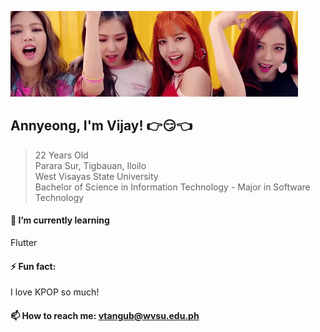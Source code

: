 <img src="giphy.gif"></img>
## Annyeong, I'm Vijay! :point_right::smirk::point_left:
> 22 Years Old<br>
  Parara Sur, Tigbauan, Iloilo <br>
  West Visayas State University<br>
  Bachelor of Science in Information Technology - Major in Software Technology<br>
  
#### 🌱 I’m currently learning
Flutter
#### ⚡ Fun fact:
I love KPOP so much!
#### 📫 How to reach me: vtangub@wvsu.edu.ph
<!--
**SoneVijay/SoneVijay** is a ✨ _special_ ✨ repository because its `README.md` (this file) appears on your GitHub profile.

Here are some ideas to get you started:

- 🔭 I’m currently working on ...
- 🌱 I’m currently learning ...
- 👯 I’m looking to collaborate on ...
- 🤔 I’m looking for help with ...
- 💬 Ask me about ...
- 📫 How to reach me: ...
- 😄 Pronouns: ...
- ⚡ Fun fact: ...
-->
